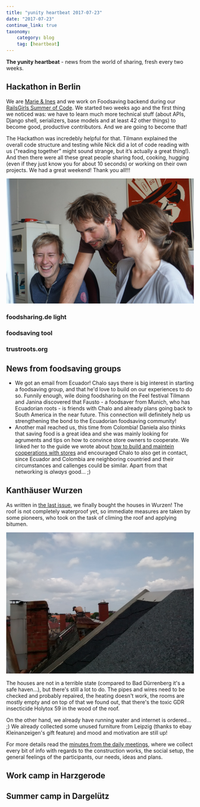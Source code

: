 ```yaml
---
title: "yunity heartbeat 2017-07-23"
date: "2017-07-23"
continue_link: true
taxonomy:
    category: blog
    tag: [heartbeat]
---
```


**The yunity heartbeat** - news from the world of sharing, fresh every two weeks.

## Hackathon in Berlin

We are [Marie & Ines](https://twitter.com/nk42) and we work on Foodsaving backend during our [RailsGirls Summer of Code](https://railsgirlssummerofcode.org/). We started two weeks ago and the first thing we noticed was: we have to learn much more technical stuff (about APIs, Django shell, serializers, base models and at least 42 other things) to become good, productive contributors. And we are going to become that!

The Hackathon was incredebly helpful for that. Tilmann explained the overall code structure and testing while Nick did a lot of code reading with us ("reading together” might sound strange, but it’s actually a great thing!). And then there were all these great people sharing food, cooking, hugging (even if they just know you for about 10 seconds) or working on their own projects. We had a great weekend! Thank you all!!!

![Team NK42 with Nick](/user/pages/01.heartbeat/2017-07-23/DSC02962.JPG)

### foodsharing.de light

### foodsaving tool

### trustroots.org

## News from foodsaving groups

- We got an email from Ecuador! Chalo says there is big interest in starting a foodsaving group, and that he'd love to build on our experiences to do so. Funnily enough, wile doing foodsharing on the Feel festival Tilmann and Janina discovered that Fausto - a foodsaver from Munich, who has Ecuadorian roots - is friends with Chalo and already plans going back to South America in the near future. This connection will definitely help us strengthening the bond to the Ecuadorian foodsaving community!
- Another mail reached us, this time from Colombia! Daniela also thinks that saving food is a great idea and she was mainly looking for agruments and tips on how to convince store owners to cooperate. We linked her to the guide we wrote about [how to build and maintein cooperations with stores](https://yunity.atlassian.net/wiki/display/FSINT/How+to+build+and+maintain+cooperations+with+stores) and encouraged Chalo to also get in contact, since Ecuador and Colombia are neighboring countried and their circumstances and callenges could be similar. Apart from that networking is _always_ good... ;)

## Kanthäuser Wurzen

As written in [the last issue](.../2017-07-09), we finally bought the houses in Wurzen! The roof is not completely waterproof yet, so immediate measures are taken by some pioneers, who took on the task of climing the roof and applying bitumen.

![](roofrepair.jpg)

The houses are not in a terrible state (compared to Bad Dürrenberg it's a safe haven...), but there's still a lot to do. The pipes and wires need to be checked and probably repaired, the heating doesn't work, the rooms are mostly empty and on top of that we found out, that there's the toxic GDR insecticide Holytox 59 in the wood of the roof.

On the other hand, we already have running water and internet is ordered... ;) We already collected some unused furniture from Leipzig (thanks to ebay Kleinanzeigen's gift feature) and mood and motivation are still up!

For more details read the [minutes from the daily meetings](https://yunity.atlassian.net/wiki/display/WW/After+moving+in%3A+Meeting+Minutes), where we collect every bit of info with regards to the construction works, the social setup, the general feelings of the participants, our needs, ideas and plans.

## Work camp in Harzgerode

## Summer camp in Dargelütz
